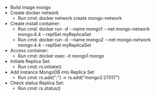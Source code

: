 - Build image mongo
- Create docker network
   - Run cmd: docker network create mongo-network
- Create install container:
   - Run cmd: docker run -d --name mongo1 --net mongo-network mongo:4.4 --replSet myReplicaSet
   - Run cmd: docker run -d --name mongo2 --net mongo-network mongo:4.4 --replSet myReplicaSet
- Access container:
   - Run cmd: docker exec -it mongo1 mongo
- Initiate Replica Set:
   - Run cmd: rs.initiate()
- Add instance MongoDB into Replica Set
   - Run cmd: rs.add("<host2>:<port2>") -> rs.add("mongo2:27017")
- Check status Replica Set:
   - Run cmd: rs.status()
